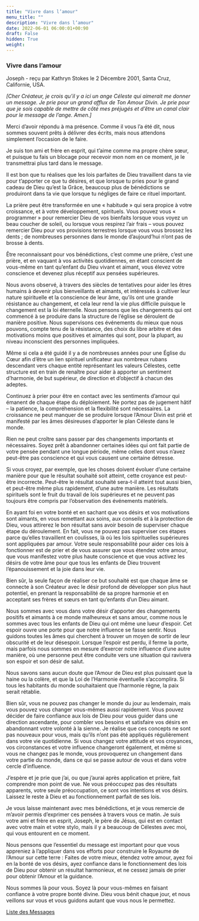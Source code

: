 ```yaml
---
title: "Vivre dans l’amour"
menu_title: ""
description: "Vivre dans l’amour"
date: 2022-06-01 06:00:01+00:90
draft: False
hidden: True
weight:
---
```

### Vivre dans l’amour

Joseph - reçu par Kathryn Stokes le 2 Décembre 2001, Santa Cruz, Californie, USA.

*[Cher Créateur, je crois qu’il y a ici un ange Céleste qui aimerait me donner un message. Je prie pour un grand afflux de Ton Amour Divin. Je prie pour que je sois capable de mettre de côté mes préjugés et d’être un canal clair pour le message de l’ange. Amen.]*

Merci d’avoir répondu à ma présence. Comme il vous l’a été dit, nous sommes souvent prêts à délivrer des écrits, mais nous attendons simplement l’occasion de le faire.

Je suis ton ami et frère en esprit, qui t’aime comme ma propre chère sœur, et puisque tu fais un blocage pour recevoir mon nom en ce moment, je le transmettrai plus tard dans le message.

Il est bon que tu réalises que les lois parfaites de Dieu travaillent dans ta vie pour t’apporter ce que tu désires, et que lorsque tu pries pour le grand cadeau de Dieu qu’est la Grâce, beaucoup plus de bénédictions se produiront dans ta vie que lorsque tu négliges de faire ce rituel important.

La prière peut être transformée en une « habitude » qui sera propice à votre croissance, et à votre développement, spirituels. Vous pouvez vous « programmer » pour remercier Dieu de vos bienfaits lorsque vous voyez un beau coucher de soleil, ou lorsque vous respirez l’air frais – vous pouvez remercier Dieu pour vos provisions terrestres lorsque vous vous brossez les dents ; de nombreuses personnes dans le monde d’aujourd’hui n’ont pas de brosse à dents.

Être reconnaissant pour vos bénédictions, c’est comme une prière, c’est une prière, et en vaquant à vos activités quotidiennes, en étant conscient de vous-même en tant qu’enfant du Dieu vivant et aimant, vous élevez votre conscience et devenez plus réceptif aux pensées supérieures.

Nous avons observé, à travers des siècles de tentatives pour aider les êtres humains à devenir plus bienveillants et aimants, et intéressés à cultiver leur nature spirituelle et la conscience de leur âme, qu’ils ont une grande résistance au changement, et cela leur rend la vie plus difficile puisque le changement est la loi éternelle. Nous pensons que les changements qui ont commencé à se produire dans la structure de l’église se déroulent de manière positive. Nous supervisons ces événements du mieux que nous pouvons, compte tenu de la résistance, des choix du libre arbitre et des motivations moins que positives et aimantes qui sont, pour la plupart, au niveau inconscient des personnes impliquées.

Même si cela a été guidé il y a de nombreuses années pour une Église du Cœur afin d’être un lien spirituel unificateur aux nombreux rubans descendant vers chaque entité représentant les valeurs Célestes, cette structure est en train de renaître pour aider à apporter un sentiment d’harmonie, de but supérieur, de direction et d’objectif à chacun des adeptes.

Continuez à prier pour être en contact avec les sentiments d’amour qui émanent de chaque étape du déploiement. Ne portez pas de jugement hâtif – la patience, la compréhension et la flexibilité sont nécessaires. La croissance ne peut manquer de se produire lorsque l’Amour Divin est prié et manifesté par les âmes désireuses d’apporter le plan Céleste dans le monde.

Rien ne peut croître sans passer par des changements importants et nécessaires. Soyez prêt à abandonner certaines idées qui ont fait partie de votre pensée pendant une longue période, même celles dont vous n’avez peut-être pas conscience et qui vous causent une certaine détresse.

Si vous croyez, par exemple, que les choses doivent évoluer d’une certaine manière pour que le résultat souhaité soit atteint, cette croyance est peut-être incorrecte. Peut-être le résultat souhaité sera-t-il atteint tout aussi bien, et peut-être même plus rapidement, d’une autre manière. Les résultats spirituels sont le fruit du travail de lois supérieures et ne peuvent pas toujours être compris par l’observation des événements matériels.

En ayant foi en votre bonté et en sachant que vos désirs et vos motivations sont aimants, en vous remettant aux soins, aux conseils et à la protection de Dieu, vous attirerez le bon résultat sans avoir besoin de superviser chaque étape du déroulement. En fait, vous ne pouvez pas superviser ces étapes parce qu’elles travaillent en coulisses, là où les lois spirituelles supérieures sont appliquées par amour. Votre seule responsabilité pour aider ces lois à fonctionner est de prier et de vous assurer que vous étendez votre amour, que vous manifestez votre plus haute conscience et que vous activez les désirs de votre âme pour que tous les enfants de Dieu trouvent l’épanouissement et la joie dans leur vie.

Bien sûr, la seule façon de réaliser ce but souhaité est que chaque âme se connecte à son Créateur avec le désir profond de développer son plus haut potentiel, en prenant la responsabilité de sa propre harmonie et en acceptant ses frères et sœurs en tant qu’enfants d’un Dieu aimant.

Nous sommes avec vous dans votre désir d’apporter des changements positifs et aimants à ce monde malheureux et sans amour, comme nous le sommes avec tous les enfants de Dieu qui ont même une lueur d’espoir. Cet espoir ouvre une porte pour que notre influence se fasse sentir. Nous guidons toutes les âmes qui cherchent à trouver un moyen de sortir de leur obscurité et de leur désespoir. Lorsque l’espoir est perdu, il ferme la porte, mais parfois nous sommes en mesure d’exercer notre influence d’une autre manière, où une personne peut être conduite vers une situation qui ravivera son espoir et son désir de salut.

Nous savons sans aucun doute que l’Amour de Dieu est plus puissant que la haine ou la colère, et que la Loi de l’Harmonie éventuelle s’accomplira. Si tous les habitants du monde souhaitaient que l’harmonie règne, la paix serait rétablie.

Bien sûr, vous ne pouvez pas changer le monde du jour au lendemain, mais vous pouvez vous changer vous-mêmes aussi rapidement. Vous pouvez décider de faire confiance aux lois de Dieu pour vous guider dans une direction ascendante, pour combler vos besoins et satisfaire vos désirs en abandonnant votre volonté à la sienne. Je réalise que ces concepts ne sont pas nouveaux pour vous, mais qu’ils n’ont pas été appliqués régulièrement dans votre vie quotidienne. Si vous changez votre attitude et vos croyances, vos circonstances et votre influence changeront également, et même si vous ne changez pas le monde, vous provoquerez un changement dans votre partie du monde, dans ce qui se passe autour de vous et dans votre cercle d’influence.

J’espère et je prie que j’ai, ou que j’aurai après application et prière, fait comprendre mon point de vue. Ne vous préoccupez pas des résultats apparents, votre seule préoccupation, ce sont vos intentions et vos désirs. Laissez le reste à Dieu et au fonctionnement parfait de ses lois.

Je vous laisse maintenant avec mes bénédictions, et je vous remercie de m’avoir permis d’exprimer ces pensées à travers vous ce matin. Je suis votre ami et frère en esprit, Joseph, le père de Jésus, qui est en contact avec votre main et votre stylo, mais il y a beaucoup de Célestes avec moi, qui vous entourent en ce moment.

Nous pensons que l’essentiel du message est important pour que vous appreniez à l’appliquer dans vos efforts pour construire le Royaume de l’Amour sur cette terre : Faites de votre mieux, étendez votre amour, ayez foi en la bonté de vos désirs, ayez confiance dans le fonctionnement des lois de Dieu pour obtenir un résultat harmonieux, et ne cessez jamais de prier pour obtenir l’Amour et la guidance.

Nous sommes là pour vous. Soyez là pour vous-mêmes en faisant confiance à votre propre bonté divine. Dieu vous bénit chaque jour, et nous veillons sur vous et vous guidons autant que vous nous le permettez.

[Liste des Messages](/fr-contemporary-messages/fr-contemporary-messages-by-date-order/fr-contemporary-messages-2001)
